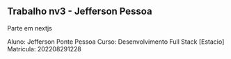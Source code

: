 ## Trabalho nv3 - Jefferson Pessoa

Parte em nextjs

Aluno: Jefferson Ponte Pessoa
Curso: Desenvolvimento Full Stack [Estacio]
Matricula: 202208291228
